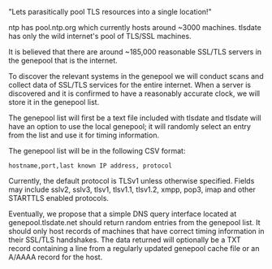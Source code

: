 "Lets parasitically pool TLS resources into a single location!"

ntp has pool.ntp.org which currently hosts around ~3000 machines.
tlsdate has only the wild internet's pool of TLS/SSL machines.

It is believed that there are around ~185,000 reasonable SSL/TLS servers in the
genepool that is the internet.

To discover the relevant systems in the genepool we will conduct scans and
collect data of SSL/TLS services for the entire internet. When a server is
discovered and it is confirmed to have a reasonably accurate clock, we will
store it in the genepool list.

The genepool list will first be a text file included with tlsdate and tlsdate
will have an option to use the local genepool; it will randomly select an entry
from the list and use it for timing information.

The genepool list will be in the following CSV format:

    hostname,port,last known IP address, protocol

Currently, the default protocol is TLSv1 unless otherwise specified. Fields may
include sslv2, sslv3, tlsv1, tlsv1.1, tlsv1.2, xmpp, pop3, imap and other
STARTTLS enabled protocols.

Eventually, we propose that a simple DNS query interface located at
genepool.tlsdate.net should return random entries from the genepool list. It
should only host records of machines that have correct timing information in
their SSL/TLS handshakes. The data returned will optionally be a TXT record
containing a line from a regularly updated genepool cache file or an A/AAAA
record for the host.
